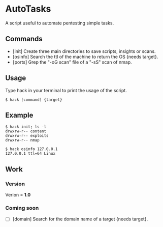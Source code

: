 # AutoTasks
A script useful to automate pentesting simple tasks.

## Commands
- [init] Create three main directories to save scripts, insights or scans.
- [osinfo] Search the ttl of the machine to return the OS {needs target}.
- [ports] Grep the "-oG scan" file of a "-sS" scan of nmap.

## Usage
Type hack in your terminal to print the usage of the script.
```
$ hack [command] {target}
```

## Example
```
$ hack init; ls -l
drwxrw-r-- content
drwxrw-r-- exploits
drwxrw-r-- nmap
```
```
$ hack osinfo 127.0.0.1
127.0.0.1 ttl=64 Linux
```

## Work
### Version
Verion = **1.0**
### Coming soon
- [ ] [domain] Search for the domain name of a target {needs target}.

